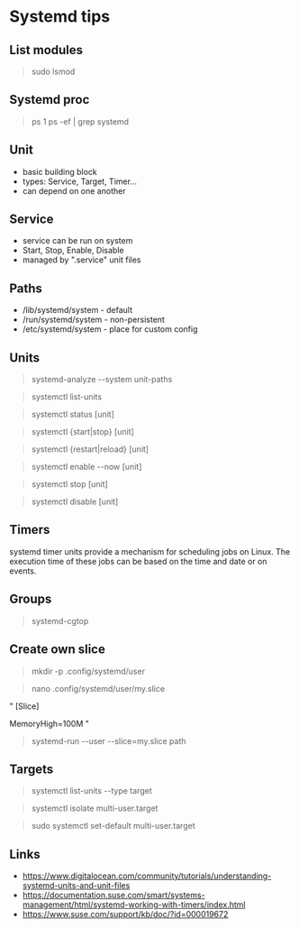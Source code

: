 # Systemd tips

## List modules
> sudo lsmod

## Systemd proc
> ps 1
> ps -ef | grep systemd


## Unit
- basic building block
- types: Service, Target, Timer...
- can depend on one another

## Service
- service can be run on system
- Start, Stop, Enable, Disable
- managed by ".service" unit files

## Paths
- /lib/systemd/system - default
- /run/systemd/system - non-persistent
- /etc/systemd/system - place for custom config

## Units 
> systemd-analyze --system unit-paths

> systemctl list-units

> systemctl status [unit]

> systemctl {start|stop} [unit]

> systemctl {restart|reload} [unit]

> systemctl enable --now [unit]

> systemctl stop [unit]

> systemctl disable [unit]

## Timers
systemd timer units provide a mechanism for scheduling jobs on Linux. The execution time of these jobs can be based on the time and date or on events.

## Groups
> systemd-cgtop

## Create own slice
> mkdir -p .config/systemd/user

> nano .config/systemd/user/my.slice

"
[Slice]

MemoryHigh=100M
"
> systemd-run --user --slice=my.slice path

## Targets
> systemctl list-units --type target

> systemctl isolate multi-user.target

> sudo systemctl set-default multi-user.target

## Links
* https://www.digitalocean.com/community/tutorials/understanding-systemd-units-and-unit-files
* https://documentation.suse.com/smart/systems-management/html/systemd-working-with-timers/index.html
* https://www.suse.com/support/kb/doc/?id=000019672
